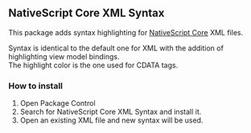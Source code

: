 ## NativeScript Core XML Syntax

This package adds syntax highlighting for [NativeScript Core](https://docs.nativescript.org/tutorial/plain.html#getting-started-with-nativescript) XML files.

Syntax is identical to the default one for XML with the addition of highlighting view model bindings.  
The highlight color is the one used for CDATA tags.

### How to install

1. Open Package Control
2. Search for NativeScript Core XML Syntax and install it.
3. Open an existing XML file and new syntax will be used.